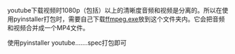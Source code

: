 youtube下载视频时1080p（包括）以上的清晰度音频和视频是分离的。所以在使用pyinstaller打包时，需要自己下载[ffmpeg.exe](https://ffmpeg.org/download.html)放到这个文件夹内。它会把音频和视频合并成一个MP4文件。

使用pyinstaller youtube…….spec打包即可
